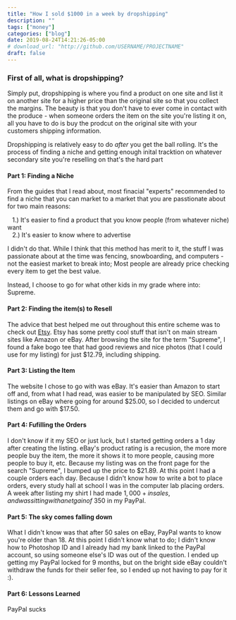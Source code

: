```yaml
---
title: "How I sold $1000 in a week by dropshipping"
description: ""
tags: ["money"]
categories: ["blog"]
date: 2019-08-24T14:21:26-05:00
# download_url: "http://github.com/USERNAME/PROJECTNAME"
draft: false
---
```


### First of all, what is dropshipping? 

Simply put, dropshipping is where you find a product on one site and list it on another site for a higher price than the original site so that you collect the margins. The beauty is that you don't have to ever come in contact with the produce - when someone orders the item on the site you're listing it on, all you have to do is buy the prodcut on the original site with  your customers shipping information. 


Dropshipping is relatively easy to do *after* you get the ball rolling. It's the process of finding a niche and getting enough inital tracktion on whatever secondary site you're reselling on that's the hard part



#### Part 1:     Finding a Niche
From the guides that I read about, most finacial "experts" recommended to find a niche that you can market to a market that you are passtionate about for two main reasons:

<span>&ensp;</span>   1.) It's easier to find a product that you know people (from whatever niche) want <br>
<span>&ensp;</span>   2.) It's easier to know where to advertise
 
I didn't do that. While I think that this method has merit to it, the stuff I was passionate about at the time was fencing, snowboarding, and computers - not the easiest market to break into; Most people are already price checking every item to get the best value. 
 
Instead, I choose to go for what other kids in my grade where into: Supreme.


#### Part 2:    Finding the item(s) to Resell
The advice that best helped me out throughout this entire scheme was to check out [Etsy](https://www.etsy.com). Etsy has some pretty cool stuff that isn't on main stream sites like Amazon or eBay. After browsing the site for the term "Supreme", I found a fake bogo tee that had good reviews and nice photos (that I could use for my listing) for just $12.79, including shipping. 

#### Part 3:    Listing the Item
The website I chose to go with was eBay. It's easier than Amazon to start off and, from what I had read, was easier to be manipulated by SEO. Similar listings on eBay where going for around $25.00, so I decided to undercut them and go with $17.50.


#### Part 4:    Fufilling the Orders
I don't know if it my SEO or just luck, but I started getting orders a 1 day after creating the listing. eBay's product rating is a recusion, the more more people buy the item, the more it shows it to more people, causing more people to buy it, etc. Because my listing was on the front page for the search "Supreme", I bumped up the price to $21.89. At this point I had a couple orders each day. Because I didn't know how to write a bot to place orders, every study hall at school I was in the computer lab placing orders. A week after listing my shirt I had made $1,000+ in sales, and was sitting with a net gain of ~$350 in my PayPal.

#### Part 5:    The sky comes falling down
What I didn't know was that after 50 sales on eBay, PayPal wants to know you're older than 18. At this point I didn't know what to do; I didn't know how to Photoshop ID and I already had my bank linked to the PayPal account, so using someone else's ID was out of the question. I ended up getting my PayPal locked for 9 months, but on the bright side eBay couldn't withdraw the funds for their seller fee, so I ended up not having to pay for it :).


#### Part 6:    Lessons Learned
PayPal sucks